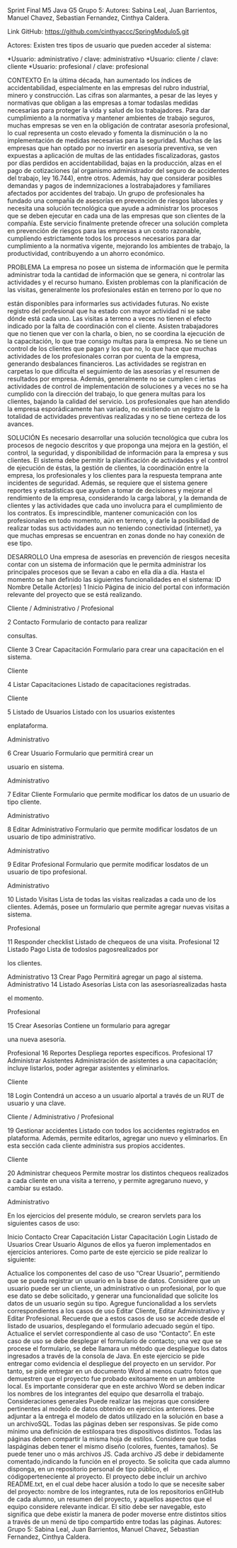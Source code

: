 Sprint Final M5 Java G5
Grupo 5:
Autores:  Sabina Leal, Juan Barrientos, Manuel Chavez, Sebastian Fernandez, Cinthya Caldera.
 
 Link GitHub: https://github.com/cinthyaccc/SpringModulo5.git
 
Actores: Existen tres tipos de usuario que pueden acceder al sistema:

*Usuario: administrativo   /  clave: administrativo
*Usuario: cliente   /  clave: cliente
*Usuario: profesional  /  clave: profesional


CONTEXTO En la última década, han aumentado los índices de accidentabilidad, especialmente en las empresas del rubro industrial, minero y construcción. Las cifras son alarmantes, a pesar de las leyes y normativas que obligan a las empresas a tomar todaslas medidas necesarias para proteger la vida y salud de los trabajadores. Para dar cumplimiento a la normativa y mantener ambientes de trabajo seguros, muchas empresas se ven en la obligación de contratar asesoría profesional, lo cual representa un costo elevado y fomenta la disminución o la no implementación de medidas necesarias para la seguridad. Muchas de las empresas que han optado por no invertir en asesoría preventiva, se ven expuestas a aplicación de multas de las entidades fiscalizadoras, gastos por días perdidos en accidentabilidad, bajas en la producción, alzas en el pago de cotizaciones (al organismo administrador del seguro de accidentes del trabajo, ley 16.744), entre otros. Además, hay que considerar posibles demandas y pagos de indemnizaciones a lostrabajadores y familiares afectados por accidentes del trabajo. Un grupo de profesionales ha fundado una compañía de asesorías en prevención de riesgos laborales y necesita una solución tecnológica que ayude a administrar los procesos que se deben ejecutar en cada una de las empresas que son clientes de la compañía. Este servicio finalmente pretende ofrecer una solución completa en prevención de riesgos para las empresas a un costo razonable, cumpliendo estrictamente todos los procesos necesarios para dar cumplimiento a la normativa vigente, mejorando los ambientes de trabajo, la productividad, contribuyendo a un ahorro económico.

PROBLEMA La empresa no posee un sistema de información que le permita administrar toda la cantidad de información que se genera, ni controlar las actividades y el recurso humano. Existen problemas con la planificación de las visitas, generalmente los profesionales están en terreno por lo que no

están disponibles para informarles sus actividades futuras. No existe registro del profesional que ha estado con mayor actividad ni se sabe dónde está cada uno. Las visitas a terreno a veces no tienen el efecto indicado por la falta de coordinación con el cliente. Asisten trabajadores que no tienen que ver con la charla, o bien, no se coordina la ejecución de la capacitación, lo que trae consigo multas para la empresa. No se tiene un control de los clientes que pagan y los que no, lo que hace que muchas actividades de los profesionales corran por cuenta de la empresa, generando desbalances financieros. Las actividades se registran en carpetas lo que dificulta el seguimiento de las asesorías y el resumen de resultados por empresa. Además, generalmente no se cumplen c iertas actividades de control de implementación de soluciones y a veces no se ha cumplido con la dirección del trabajo, lo que genera multas para los clientes, bajando la calidad del servicio. Los profesionales que han atendido la empresa esporádicamente han variado, no existiendo un registro de la totalidad de actividades preventivas realizadas y no se tiene certeza de los avances.

SOLUCIÓN Es necesario desarrollar una solución tecnológica que cubra los procesos de negocio descritos y que proponga una mejora en la gestión, el control, la seguridad, y disponibilidad de información para la empresa y sus clientes. El sistema debe permitir la planificación de actividades y el control de ejecución de éstas, la gestión de clientes, la coordinación entre la empresa, los profesionales y los clientes para la respuesta temprana ante incidentes de seguridad. Además, se requiere que el sistema genere reportes y estadísticas que ayuden a tomar de decisiones y mejorar el rendimiento de la empresa, considerando la carga laboral, y la demanda de clientes y las actividades que cada uno involucra para el cumplimiento de los contratos. Es imprescindible, mantener comunicación con los profesionales en todo momento, aún en terreno, y darle la posibilidad de realizar todas sus actividades aun no teniendo conectividad (internet), ya que muchas empresas se encuentran en zonas donde no hay conexión de ese tipo.

DESARROLLO Una empresa de asesorías en prevención de riesgos necesita contar con un sistema de información que le permita administrar los principales procesos que se llevan a cabo en ella día a día. Hasta el momento se han definido las siguientes funcionalidades en el sistema: ID Nombre Detalle Actor(es) 1 Inicio Página de inicio del portal con información relevante del proyecto que se está realizando.

Cliente / Administrativo / Profesional

2 Contacto Formulario de contacto para realizar

consultas.

Cliente 3 Crear Capacitación Formulario para crear una capacitación en el sistema.

Cliente

4 Listar Capacitaciones Listado de capacitaciones registradas.

Cliente

5 Listado de Usuarios Listado con los usuarios existentes

enplataforma.

Administrativo

6 Crear Usuario Formulario que permitirá crear un

usuario en sistema.

Administrativo

7 Editar Cliente Formulario que permite modificar los datos de un usuario de tipo cliente.

Administrativo

8 Editar Administrativo Formulario que permite modificar losdatos de un usuario de tipo administrativo.

Administrativo

9 Editar Profesional Formulario que permite modificar losdatos de un usuario de tipo profesional.

Administrativo

10 Listado Visitas Lista de todas las visitas realizadas a cada uno de los clientes. Además, posee un formulario que permite agregar nuevas visitas a sistema.

Profesional

11 Responder checklist Listado de chequeos de una visita. Profesional 12 Listado Pago Lista de todoslos pagosrealizados por

los clientes.

Administrativo 13 Crear Pago Permitirá agregar un pago al sistema. Administrativo 14 Listado Asesorías Lista con las asesoríasrealizadas hasta

el momento.

Profesional

15 Crear Asesorías Contiene un formulario para agregar

una nueva asesoría.

Profesional 16 Reportes Despliega reportes específicos. Profesional 17 Administrar Asistentes Administración de asistentes a una capacitación; incluye listarlos, poder agregar asistentes y eliminarlos.

Cliente

18 Login Contendrá un acceso a un usuario alportal a través de un RUT de usuario y una clave.

Cliente / Administrativo / Profesional

19 Gestionar accidentes Listado con todos los accidentes registrados en plataforma. Además, permite editarlos, agregar uno nuevo y eliminarlos. En esta sección cada cliente administra sus propios accidentes.

Cliente

20 Administrar chequeos Permite mostrar los distintos chequeos realizados a cada cliente en una visita a terreno, y permite agregaruno nuevo, y cambiar su estado.

Administrativo

En los ejercicios del presente módulo, se crearon servlets para los siguientes casos de uso:

Inicio
Contacto
Crear Capacitación
Listar Capacitación
Login
Listado de Usuarios
Crear Usuario
Algunos de ellos ya fueron implementados en ejercicios anteriores. Como parte de este ejercicio se pide realizar lo siguiente:

Actualice los componentes del caso de uso “Crear Usuario”, permitiendo que se pueda registrar un usuario en la base de datos. Considere que un usuario puede ser un cliente, un administrativo o un profesional, por lo que ese dato se debe solicitado, y generar una funcionalidad que solicite los datos de un usuario según su tipo.
Agregue funcionalidad a los servlets correspondientes a los casos de uso Editar Cliente, Editar Administrativo y Editar Profesional. Recuerde que a estos casos de uso se accede desde el listado de usuarios, desplegando el formulario adecuado según el tipo.
Actualice el servlet correspondiente al caso de uso “Contacto”. En este caso de uso se debe desplegar el formulario de contacto; una vez que se procese el formulario, se debe llamara un método que despliegue los datos ingresados a través de la consola de Java. En este ejercicio se pide entregar como evidencia el despliegue del proyecto en un servidor. Por tanto, se pide entregar en un documento Word al menos cuatro fotos que demuestren que el proyecto fue probado exitosamente en un ambiente local. Es importante considerar que en este archivo Word se deben indicar los nombres de los integrantes del equipo que desarrolla el trabajo. Consideraciones generales
Puede realizar las mejoras que considere pertinentes al modelo de datos obtenido en ejercicios anteriores.
Debe adjuntar a la entrega el modelo de datos utilizado en la solución en base a un archivoSQL.
Todas las páginas deben ser responsivas. Se pide como mínimo una definición de estilospara tres dispositivos distintos.
Todas las páginas deben compartir la misma hoja de estilos. Considere que todas laspáginas deben tener el mismo diseño (colores, fuentes, tamaños).
Se puede tener uno o más archivos JS. Cada archivo JS debe ir debidamente comentado,indicando la función en el proyecto.
Se solicita que cada alumno disponga, en un repositorio personal de tipo público, el códigoperteneciente al proyecto.
El proyecto debe incluir un archivo README.txt, en el cual debe hacer alusión a todo lo que se necesite saber del proyecto: nombre de los integrantes, ruta de los repositorios enGitHub de cada alumno, un resumen del proyecto, y aquellos aspectos que el equipo considere relevante indicar.
El sitio debe ser navegable, esto significa que debe existir la manera de poder moverse entre distintos sitios a través de un menú de tipo compartido entre todas las páginas.
Autores: Grupo 5: Sabina Leal, Juan Barrientos, Manuel Chavez, Sebastian Fernandez, Cinthya Caldera.
